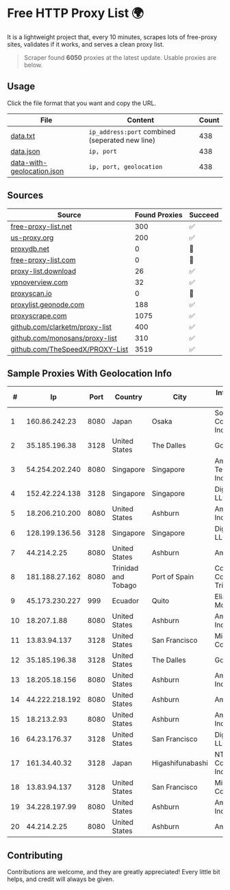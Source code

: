 
# Free HTTP Proxy List 🌍

It is a lightweight project that, every 10 minutes, scrapes lots of free-proxy sites, validates if it works, and serves a clean proxy list.


> Scraper found **6050** proxies at the latest update. Usable proxies are below.

## Usage

Click the file format that you want and copy the URL.


|File|Content|Count|
|----|-------|-----|
|[data.txt](https://raw.githubusercontent.com/themiralay/Proxy-List-World/master/data.txt)|`ip_address:port` combined (seperated new line)|438|
|[data.json](https://raw.githubusercontent.com/themiralay/Proxy-List-World/master/data.json)|`ip, port`|438|
|[data-with-geolocation.json](https://raw.githubusercontent.com/themiralay/Proxy-List-World/master/data-with-geolocation.json)|`ip, port, geolocation`|438|

## Sources

|Source|Found Proxies|Succeed|
|------|-------------|-------|
|[free-proxy-list.net](https://free-proxy-list.net)|300|✅|
|[us-proxy.org](https://www.us-proxy.org)|200|✅|
|[proxydb.net](http://proxydb.net)|0|🚫|
|[free-proxy-list.com](https://free-proxy-list.com/?page=&port=&type%5B%5D=http&type%5B%5D=https&up_time=0&search=Search)|0|🚫|
|[proxy-list.download](https://www.proxy-list.download/HTTP)|26|✅|
|[vpnoverview.com](https://vpnoverview.com/privacy/anonymous-browsing/free-proxy-servers)|32|✅|
|[proxyscan.io](https://www.proxyscan.io)|0|🚫|
|[proxylist.geonode.com](https://proxylist.geonode.com/api/proxy-list?limit=300&page=1&sort_by=lastChecked&sort_type=desc&protocols=http,https)|188|✅|
|[proxyscrape.com](https://api.proxyscrape.com/v2/?request=displayproxies&protocol=http&timeout=10000&country=all&ssl=all&anonymity=all)|1075|✅|
|[github.com/clarketm/proxy-list](https://raw.githubusercontent.com/clarketm/proxy-list/master/proxy-list-raw.txt)|400|✅|
|[github.com/monosans/proxy-list](https://raw.githubusercontent.com/monosans/proxy-list/main/proxies/http.txt)|310|✅|
|[github.com/TheSpeedX/PROXY-List](https://raw.githubusercontent.com/TheSpeedX/PROXY-List/master/http.txt)|3519|✅|


## Sample Proxies With Geolocation Info

|#|Ip|Port|Country|City|Internet Service Provider|
|-|--|----|-------|----|-------------------------|
|1|160.86.242.23|8080|Japan|Osaka|Sony Network Communications Inc|
|2|35.185.196.38|3128|United States|The Dalles|Google LLC|
|3|54.254.202.240|8080|Singapore|Singapore|Amazon Technologies Inc.|
|4|152.42.224.138|3128|Singapore|Singapore|DigitalOcean, LLC|
|5|18.206.210.200|8080|United States|Ashburn|Amazon.com, Inc.|
|6|128.199.136.56|3128|Singapore|Singapore|DigitalOcean, LLC|
|7|44.214.2.25|8080|United States|Ashburn|Amazon.com|
|8|181.188.27.162|8080|Trinidad and Tobago|Port of Spain|Columbus Communications Trinidad Limited.|
|9|45.173.230.227|999|Ecuador|Quito|Eliana Vanessa Morocho Oña|
|10|18.207.1.88|8080|United States|Ashburn|Amazon.com, Inc.|
|11|13.83.94.137|3128|United States|San Francisco|Microsoft Corporation|
|12|35.185.196.38|3128|United States|The Dalles|Google LLC|
|13|18.205.18.156|8080|United States|Ashburn|Amazon.com, Inc.|
|14|44.222.218.192|8080|United States|Ashburn|Amazon.com|
|15|18.213.2.93|8080|United States|Ashburn|Amazon.com, Inc.|
|16|64.23.176.37|3128|United States|San Francisco|DigitalOcean, LLC|
|17|161.34.40.32|3128|Japan|Higashifunabashi|NTT PC Communications, Inc.|
|18|13.83.94.137|3128|United States|San Francisco|Microsoft Corporation|
|19|34.228.197.99|8080|United States|Ashburn|Amazon.com, Inc.|
|20|44.214.2.25|8080|United States|Ashburn|Amazon.com|



## Contributing

Contributions are welcome, and they are greatly appreciated! Every
little bit helps, and credit will always be given.


